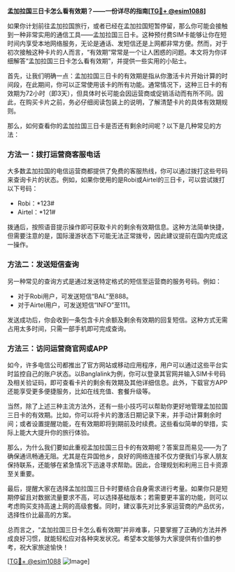 **孟加拉国三日卡怎么看有效期？——一份详尽的指南[[TG💪+ @esim1088](https://t.me/s/esim1088)]**

如果你计划前往孟加拉国旅行，或者已经在孟加拉国短暂停留，那么你可能会接触到一种非常实用的通信工具——孟加拉国三日卡。这种预付费SIM卡能够让你在短时间内享受本地网络服务，无论是通话、发短信还是上网都非常方便。然而，对于初次接触这种卡片的人而言，“有效期”常常是一个让人困惑的问题。本文将为你详细解答“孟加拉国三日卡怎么看有效期”，并提供一些实用的小贴士。

首先，让我们明确一点：孟加拉国三日卡的有效期是指从你激活卡片开始计算的时间段，在此期间，你可以正常使用该卡的所有功能。通常情况下，这种三日卡的有效期为72小时（即3天），但具体时长可能会因运营商或促销活动而有所不同。因此，在购买卡片之前，务必仔细阅读包装上的说明，了解清楚卡片的具体有效期规则。

那么，如何查看你的孟加拉国三日卡是否还有剩余时间呢？以下是几种常见的方法：

### 方法一：拨打运营商客服电话

大多数孟加拉国的电信运营商都提供了免费的客服热线，你可以通过拨打这些号码来查询卡片的状态。例如，如果你使用的是Robi或Airtel的三日卡，可以尝试拨打以下号码：

- Robi：*123#
- Airtel：*121#

拨通后，按照语音提示操作即可获取卡片的剩余有效期信息。这种方法简单快捷，但需要注意的是，国际漫游状态下可能无法正常拨号，因此建议提前在国内完成这一操作。

### 方法二：发送短信查询

另一种常见的查询方式是通过发送特定格式的短信至运营商的服务号码。例如：

- 对于Robi用户，可发送短信“BAL”至888。
- 对于Airtel用户，可发送短信“INFO”至111。

发送成功后，你会收到一条包含卡片余额及剩余有效期的回复短信。这种方式无需占用太多时间，只需一部手机即可完成查询。

### 方法三：访问运营商官网或APP

如今，许多电信公司都推出了官方网站或移动应用程序，用户可以通过这些平台实时监控自己的账户状态。以Banglalink为例，你可以登录其官网并输入SIM卡号码及相关验证码，即可查看卡片的剩余有效期及其他详细信息。此外，下载官方APP还能享受更多便捷服务，比如在线充值、套餐升级等。

当然，除了上述三种主流方法外，还有一些小技巧可以帮助你更好地管理孟加拉国三日卡的有效期。比如，你可以将卡片的激活日期记录下来，并手动计算剩余时间；或者设置提醒功能，在有效期即将到期前及时续费。这些看似简单的举措，实际上能大大提升你的旅行体验。

那么，为什么我们要如此重视孟加拉国三日卡的有效期呢？答案显而易见——为了确保通讯畅通无阻。尤其是在异国他乡，良好的网络连接不仅方便我们与家人朋友保持联系，还能够在紧急情况下迅速寻求帮助。因此，合理规划和利用三日卡资源至关重要。

最后，提醒大家在选择孟加拉国三日卡时要结合自身需求进行考量。如果你只是短期停留且对数据流量要求不高，可以选择基础版本；若需要更丰富的功能，则可以考虑购买支持高速上网的高级套餐。同时，建议事先对比多家运营商的产品优劣，选择性价比最高的方案。

总而言之，“孟加拉国三日卡怎么看有效期”并非难事，只要掌握了正确的方法并养成良好习惯，就能轻松应对各种突发状况。希望本文能够为大家提供有价值的参考，祝大家旅途愉快！

[[TG💪+ @esim1088](https://t.me/s/esim1088) ![Image](https://i.postimg.cc/4NQfJmqS/Snipaste-2025-05-13-00-14-12.png)]